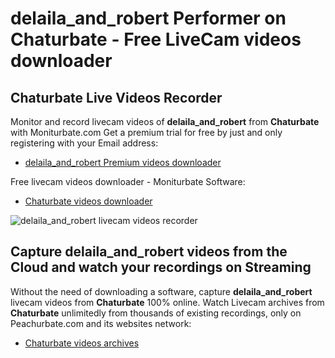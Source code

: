 # delaila_and_robert Performer on Chaturbate - Free LiveCam videos downloader

## Chaturbate Live Videos Recorder

Monitor and record livecam videos of **delaila_and_robert** from **Chaturbate** with Moniturbate.com
Get a premium trial for free by just and only registering with your Email address:
* [delaila_and_robert Premium videos downloader](https://moniturbate.com/request-demo-licence-key.html)

Free livecam videos downloader - Moniturbate Software:
* [Chaturbate videos downloader](https://moniturbate.com/moniturbate-download-software.html)

![delaila_and_robert livecam videos recorder](https://peachurnet.com/templates/moniturbate-software.png)


## Capture delaila_and_robert videos from the Cloud and watch your recordings on Streaming

Without the need of downloading a software, capture **delaila_and_robert** livecam videos from **Chaturbate** 100% online.
Watch Livecam archives from **Chaturbate** unlimitedly from thousands of existing recordings, only on Peachurbate.com and its websites network:
* [Chaturbate videos archives](https://peachurnet.com/)
